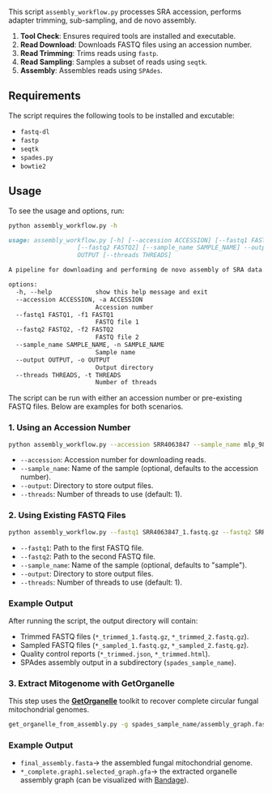 This script `assembly_workflow.py` processes SRA accession, performs adapter trimming, sub-sampling, and de novo assembly.

1. **Tool Check**: Ensures required tools are installed and executable.
2. **Read Download**: Downloads FASTQ files using an accession number.
3. **Read Trimming**: Trims reads using `fastp`.
4. **Read Sampling**: Samples a subset of reads using `seqtk`.
5. **Assembly**: Assembles reads using `SPAdes`.

## Requirements

The script requires the following tools to be installed and excutable:

- `fastq-dl`
- `fastp`
- `seqtk`
- `spades.py`
- `bowtie2`


## Usage
To see the usage and options, run:
```bash
python assembly_workflow.py -h
```

```markdown 
usage: assembly_workflow.py [-h] [--accession ACCESSION] [--fastq1 FASTQ1]
                   [--fastq2 FASTQ2] [--sample_name SAMPLE_NAME] --output
                   OUTPUT [--threads THREADS]

A pipeline for downloading and performing de novo assembly of SRA data.

options:
  -h, --help            show this help message and exit
  --accession ACCESSION, -a ACCESSION
                        Accession number
  --fastq1 FASTQ1, -f1 FASTQ1
                        FASTQ file 1
  --fastq2 FASTQ2, -f2 FASTQ2
                        FASTQ file 2
  --sample_name SAMPLE_NAME, -n SAMPLE_NAME
                        Sample name
  --output OUTPUT, -o OUTPUT
                        Output directory
  --threads THREADS, -t THREADS
                        Number of threads
```

The script can be run with either an accession number or pre-existing FASTQ files. Below are examples for both scenarios.

### 1. Using an Accession Number


```bash
python assembly_workflow.py --accession SRR4063847 --sample_name mlp_98AG31_v1 --output output_directory/ --threads 4
```


- `--accession`: Accession number for downloading reads.
- `--sample_name`: Name of the sample (optional, defaults to the accession number).
- `--output`: Directory to store output files.
- `--threads`: Number of threads to use (default: 1).

### 2. Using Existing FASTQ Files


```bash
python assembly_workflow.py --fastq1 SRR4063847_1.fastq.gz --fastq2 SRR4063847_2.fastq.gz --sample_name mlp_98AG31_v1 --output output_directory --threads 4
```

- `--fastq1`: Path to the first FASTQ file.
- `--fastq2`: Path to the second FASTQ file.
- `--sample_name`: Name of the sample (optional, defaults to "sample").
- `--output`: Directory to store output files.
- `--threads`: Number of threads to use (default: 1).


### Example Output

After running the script, the output directory will contain:

- Trimmed FASTQ files (`*_trimmed_1.fastq.gz`, `*_trimmed_2.fastq.gz`).
- Sampled FASTQ files (`*_sampled_1.fastq.gz`, `*_sampled_2.fastq.gz`).
- Quality control reports (`*_trimmed.json`, `*_trimmed.html`).
- SPAdes assembly output in a subdirectory (`spades_sample_name`).

### 3. Extract Mitogenome with GetOrganelle

This step uses the [**GetOrganelle**](https://github.com/Kinggerm/GetOrganelle) toolkit to recover complete circular fungal mitochondrial genomes. 

```bash
get_organelle_from_assembly.py -g spades_sample_name/assembly_graph.fastg -F fungus_mt -o getorganelle_out -t 4
```
### Example Output

- `final_assembly.fasta`→ the assembled fungal mitochondrial genome.
- `*_complete.graph1.selected_graph.gfa`→ the extracted organelle assembly graph (can be visualized with [Bandage](https://rrwick.github.io/Bandage/)).  


